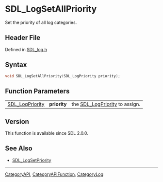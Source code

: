 # SDL_LogSetAllPriority

Set the priority of all log categories.

## Header File

Defined in [SDL_log.h](https://github.com/libsdl-org/SDL/blob/SDL2/include/SDL_log.h)

## Syntax

```c
void SDL_LogSetAllPriority(SDL_LogPriority priority);
```

## Function Parameters

|                                    |              |                                                   |
| ---------------------------------- | ------------ | ------------------------------------------------- |
| [SDL_LogPriority](SDL_LogPriority) | **priority** | the [SDL_LogPriority](SDL_LogPriority) to assign. |

## Version

This function is available since SDL 2.0.0.

## See Also

- [SDL_LogSetPriority](SDL_LogSetPriority)

----
[CategoryAPI](CategoryAPI), [CategoryAPIFunction](CategoryAPIFunction), [CategoryLog](CategoryLog)

